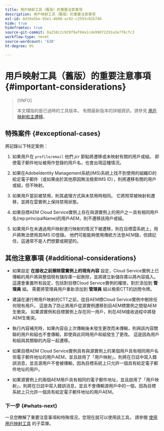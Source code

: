 ```yaml
---
title: 用戶映射工具（舊版）的重要注意事項
description: 用戶映射工具（舊版）的重要注意事項
exl-id: 0d39a5be-93e1-4b00-ac92-c2593c02b740
hide: true
hidefromtoc: true
source-git-commit: 8a258c2c929f9af84a1cde99072291a3e7f6cfc3
workflow-type: tm+mt
source-wordcount: '620'
ht-degree: 0%

---
```


# 用戶映射工具（舊版）的重要注意事項 {#important-considerations}

>[!INFO]
>
>本文檔指的是已過時的工具版本。 有關最新版本的詳細資訊，請參見 [用戶映射和主遷移](/help/journey-migration/content-transfer-tool/using-content-transfer-tool/user-mapping-and-migration.md)。

## 特殊案件 {#exceptional-cases}

將記錄以下特定案例：

1. 如果用戶在 `profile/email` 他們 *jcr* 節點將遷移或未映射有關的用戶或組。  即使電子郵件地址被用作登錄的用戶名，也會出現這種情況。

1. 如果在AdobeIdentity Management系統(IMS)系統上找不到使用的組織ID的給定電子郵件（或如果由於其他原因無法檢索IMS ID），則將遷移有關的用戶或組，但不映射。

1. 如果用戶當前被禁用，則其處理方式與未禁用時相同。 它將照常被映射和遷移，並將在雲實例上保持禁用狀態。

1. 如果目標AEM Cloud Service實例上存在與源實例上的用戶之一具有相同用戶名(rep:principalName)的用戶AEM，則不遷移該用戶或組。

1. 如果用戶在未通過用戶映射進行映射的情況下被遷移，則在目標雲系統上，用戶將無法使用其IMS ID登錄。  他們可能能夠使用傳統方法登AEM錄，但請記住，這通常不是人們想要或期望的。

## 其他注意事項 {#additional-considerations}

* 如果設定 **在接收之前擦除雲實例上的現有內容** 設定，Cloud Service實例上已傳輸的用戶將與整個現有儲存庫一起刪除，並將建立新儲存庫以將內容插入。 這還會重置所有設定，包括對目標Cloud Service實例的權限，對於添加到 **管理員** 組。 需要將管理員用戶重新添加到 **管理員** 組以檢索CTT的訪問令牌。

* 建議在運行帶用戶映射的CTT之前，從目AEM標Cloud Service實例中刪除任何現有用戶。 這是為了防止將用戶從源實例遷移到目AEM標實例之間發AEM生衝突。 如果源實例和目標實例上存在同一用戶，則在AEM接收過程中將發AEM生衝突。

* 執行內容補充時，如果內容自上次傳輸後未發生更改而未傳輸，則與該內容關聯的用戶和組也不會傳輸，即使與此同時用戶和組發生了更改。 這是因為用戶和組與其關聯的內容一起遷移。

* 如果目標AEM Cloud Service實例具有與源實例上的某個用戶具有相同用戶名但電子郵件地址的用戶AEM，並且啟用了「用戶映射」，則將在日誌中寫入錯誤消息，並且源用戶不會被傳輸，因為目標系統上只允許一個具有給定電子郵件地址的用戶。

* 如果源實例上的兩個AEM用戶具有相同的電子郵件地址，並且啟用了「用戶映射」，則將在日誌中寫入錯誤消息，並且不會傳輸源用戶中的一個，因為目標系統上只允許一個具有給定電子郵件地址的用戶AEM。

### 下一步 {#whats-next}

一旦您瞭解了重要注意事項和特殊情況，您現在就可以使用該工具。 請參閱 [使用用戶映射工具](/help/journey-migration/content-transfer-tool/user-mapping-tool-legacy/using-user-mapping-tool-legacy.md) 的子菜單。
